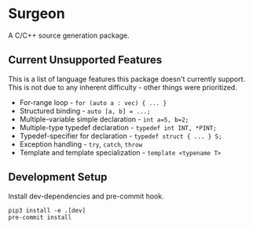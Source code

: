 # Surgeon

A C/C++ source generation package.

## Current Unsupported Features

This is a list of language features this package doesn't currently support.
This is not due to any inherent difficulty - other things were prioritized.

- For-range loop - `for (auto a : vec) { ... }`
- Structured binding - `auto [a, b] = ...;`
- Multiple-variable simple declaration - `int a=5, b=2;`
- Multiple-type typedef declaration - `typedef int INT, *PINT;`
- Typedef-specifier for declaration - `typedef struct { ... } S;`
- Exception handling - `try`, `catch`, `throw`
- Template and template specialization - `template <typename T>`

## Development Setup

Install dev-dependencies and pre-commit hook.

```
pip3 install -e .[dev]
pre-commit install
```
